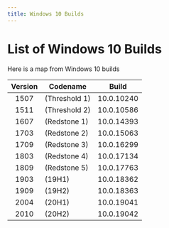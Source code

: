 ```yaml
---
title: Windows 10 Builds
---
```


# List of Windows 10 Builds

Here is a map from Windows 10 builds



| Version | Codename | Build |
| :-----: | ------------ | ----------- |
|1507 | (Threshold 1)  | 10.0.10240 |
|1511 | (Threshold 2)  | 10.0.10586 |
|1607 | (Redstone 1)   | 10.0.14393 |
|1703 | (Redstone 2)   | 10.0.15063 |
|1709 | (Redstone 3)   | 10.0.16299 |
|1803 | (Redstone 4)   | 10.0.17134 |
|1809 | (Redstone 5)   | 10.0.17763 |
|1903 | (19H1)         | 10.0.18362 |
|1909 | (19H2)         | 10.0.18363 |
|2004 | (20H1)         | 10.0.19041 |
|2010 | (20H2)         | 10.0.19042 |
